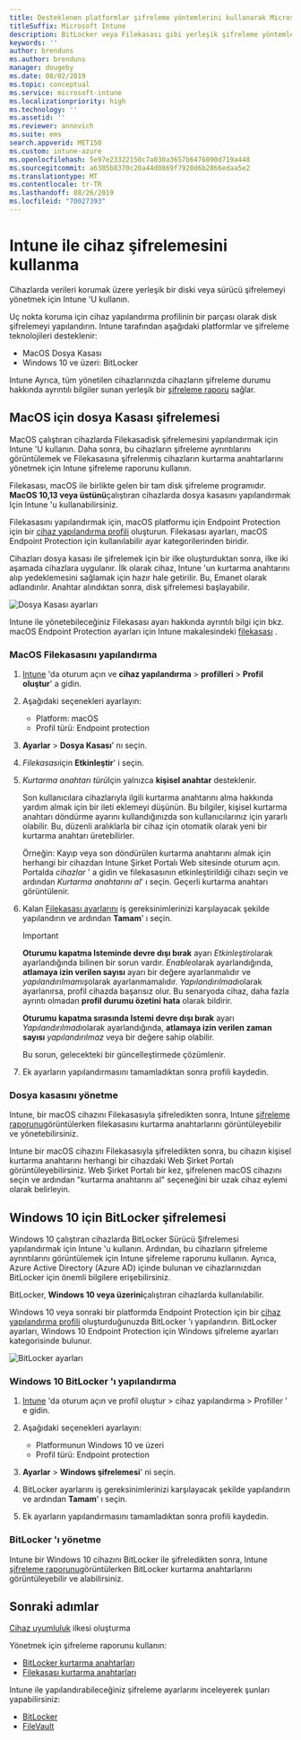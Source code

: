 ```yaml
---
title: Desteklenen platformlar şifreleme yöntemlerini kullanarak Microsoft Intune cihazları şifreleme
titleSuffix: Microsoft Intune
description: BitLocker veya Filekasası gibi yerleşik şifreleme yöntemleriyle cihazları şifreleyin ve bu şifrelenmiş cihazların kurtarma anahtarlarını Intune portalından yönetin.
keywords: ''
author: brenduns
ms.author: brenduns
manager: dougeby
ms.date: 08/02/2019
ms.topic: conceptual
ms.service: microsoft-intune
ms.localizationpriority: high
ms.technology: ''
ms.assetid: ''
ms.reviewer: annovich
ms.suite: ems
search.appverid: MET150
ms.custom: intune-azure
ms.openlocfilehash: 5e97e23322150c7a030a3657b6476090d719a448
ms.sourcegitcommit: a6385b8370c20a44d0869f7920d6b2866edaa5e2
ms.translationtype: MT
ms.contentlocale: tr-TR
ms.lasthandoff: 08/26/2019
ms.locfileid: "70027393"
---
```

# <a name="use-device-encryption-with-intune"></a>Intune ile cihaz şifrelemesini kullanma  

Cihazlarda verileri korumak üzere yerleşik bir diski veya sürücü şifrelemeyi yönetmek için Intune 'U kullanın.  

Uç nokta koruma için cihaz yapılandırma profilinin bir parçası olarak disk şifrelemeyi yapılandırın. Intune tarafından aşağıdaki platformlar ve şifreleme teknolojileri desteklenir:  
- MacOS Dosya Kasası   
- Windows 10 ve üzeri: BitLocker  

Intune Ayrıca, tüm yönetilen cihazlarınızda cihazların şifreleme durumu hakkında ayrıntılı bilgiler sunan yerleşik bir [şifreleme raporu](encryption-monitor.md) sağlar.  

## <a name="filevault-encryption-for-macos"></a>MacOS için dosya Kasası şifrelemesi  

MacOS çalıştıran cihazlarda Filekasadisk şifrelemesini yapılandırmak için Intune 'U kullanın. Daha sonra, bu cihazların şifreleme ayrıntılarını görüntülemek ve Filekasasına şifrelenmiş cihazların kurtarma anahtarlarını yönetmek için Intune şifreleme raporunu kullanın.  

Filekasası, macOS ile birlikte gelen bir tam disk şifreleme programıdır. **MacOS 10,13 veya üstünü**çalıştıran cihazlarda dosya kasasını yapılandırmak Için Intune 'u kullanabilirsiniz.  

Filekasasını yapılandırmak için, macOS platformu için Endpoint Protection için bir [cihaz yapılandırma profili](device-profile-create.md) oluşturun. Filekasası ayarları, macOS Endpoint Protection için kullanılabilir ayar kategorilerinden biridir.  

Cihazları dosya kasası ile şifrelemek için bir ilke oluşturduktan sonra, ilke iki aşamada cihazlara uygulanır. İlk olarak cihaz, Intune 'un kurtarma anahtarını alıp yedeklemesini sağlamak için hazır hale getirilir. Bu, Emanet olarak adlandırılır. Anahtar alındıktan sonra, disk şifrelemesi başlayabilir.

![Dosya Kasası ayarları](./media/encrypt-devices/filevault-settings.png)

Intune ile yönetebileceğiniz Filekasası ayarı hakkında ayrıntılı bilgi için bkz. macOS Endpoint Protection ayarları için Intune makalesindeki [filekasası](endpoint-protection-macos.md#filevault) .  

### <a name="how-to-configure-macos-filevault"></a>MacOS Filekasasını yapılandırma 

1. [Intune](https://go.microsoft.com/fwlink/?linkid=2090973) 'da oturum açın ve **cihaz yapılandırma** > **profilleri** > **Profil oluştur**' a gidin.  

2. Aşağıdaki seçenekleri ayarlayın:  

   - Platform: macOS  
   - Profil türü: Endpoint protection  

3. **Ayarlar** > **Dosya Kasası**' nı seçin.  

4. *Filekasası*için **Etkinleştir**' i seçin.  

5. *Kurtarma anahtarı türü*Için yalnızca **kişisel anahtar** desteklenir.  

   Son kullanıcılara cihazlarıyla ilgili kurtarma anahtarını alma hakkında yardım almak için bir ileti eklemeyi düşünün. Bu bilgiler, kişisel kurtarma anahtarı döndürme ayarını kullandığınızda son kullanıcılarınız için yararlı olabilir. Bu, düzenli aralıklarla bir cihaz için otomatik olarak yeni bir kurtarma anahtarı üretebilirler.  

   Örneğin: Kayıp veya son döndürülen kurtarma anahtarını almak için herhangi bir cihazdan Intune Şirket Portalı Web sitesinde oturum açın. Portalda *cihazlar* ' a gidin ve filekasasının etkinleştirildiği cihazı seçin ve ardından *Kurtarma anahtarını al*' ı seçin. Geçerli kurtarma anahtarı görüntülenir.  

6. Kalan [Filekasası ayarlarını](endpoint-protection-macos.md#filevault) iş gereksinimlerinizi karşılayacak şekilde yapılandırın ve ardından **Tamam**' ı seçin.  

   > [!IMPORTANT]  
   > **Oturumu kapatma Isteminde devre dışı bırak** ayarı *Etkinleştir*olarak ayarlandığında bilinen bir sorun vardır. *Enable*olarak ayarlandığında, **atlamaya izin verilen sayısı** ayarı bir değere ayarlanmalıdır ve *yapılandırılmamış*olarak ayarlanmamalıdır. *Yapılandırılmadı*olarak ayarlanırsa, profil cihazda başarısız olur. Bu senaryoda cihaz, daha fazla ayrıntı olmadan **profil durumu özetini** **hata** olarak bildirir.
   > 
   > **Oturumu kapatma sırasında Istemi devre dışı bırak** ayarı *Yapılandırılmadı*olarak ayarlandığında, **atlamaya izin verilen zaman sayısı** *yapılandırılmaz* veya bir değere sahip olabilir.  
   > 
   > Bu sorun, gelecekteki bir güncelleştirmede çözümlenir. 

7. Ek ayarların yapılandırmasını tamamladıktan sonra profili kaydedin.  

### <a name="manage-filevault"></a>Dosya kasasını yönetme  

Intune, bir macOS cihazını Filekasasıyla şifreledikten sonra, Intune [şifreleme raporunu](encryption-monitor.md)görüntülerken filekasasını kurtarma anahtarlarını görüntüleyebilir ve yönetebilirsiniz.  

Intune bir macOS cihazını Filekasasıyla şifreledikten sonra, bu cihazın kişisel kurtarma anahtarını herhangi bir cihazdaki Web Şirket Portalı görüntüleyebilirsiniz. Web Şirket Portalı bir kez, şifrelenen macOS cihazını seçin ve ardından "kurtarma anahtarını al" seçeneğini bir uzak cihaz eylemi olarak belirleyin. 

## <a name="bitlocker-encryption-for-windows-10"></a>Windows 10 için BitLocker şifrelemesi  

Windows 10 çalıştıran cihazlarda BitLocker Sürücü Şifrelemesi yapılandırmak için Intune 'u kullanın. Ardından, bu cihazların şifreleme ayrıntılarını görüntülemek için Intune şifreleme raporunu kullanın. Ayrıca, Azure Active Directory (Azure AD) içinde bulunan ve cihazlarınızdan BitLocker için önemli bilgilere erişebilirsiniz.  

BitLocker, **Windows 10 veya üzerini**çalıştıran cihazlarda kullanılabilir.  

Windows 10 veya sonraki bir platformda Endpoint Protection için bir [cihaz yapılandırma profili](device-profile-create.md) oluşturduğunuzda BitLocker 'ı yapılandırın. BitLocker ayarları, Windows 10 Endpoint Protection için Windows şifreleme ayarları kategorisinde bulunur.    

![BitLocker ayarları](./media/encrypt-devices/bitlocker-settings.png) 

### <a name="how-to-configure-windows-10-bitlocker"></a>Windows 10 BitLocker 'ı yapılandırma  

1. [Intune](https://go.microsoft.com/fwlink/?linkid=2090973) 'da oturum açın ve profil oluştur > cihaz yapılandırma > Profiller ' e gidin.  

2. Aşağıdaki seçenekleri ayarlayın:  
   - Platformunun Windows 10 ve üzeri  
   - Profil türü: Endpoint protection  

3. **Ayarlar** > **Windows şifrelemesi**' ni seçin.

4. BitLocker ayarlarını iş gereksinimlerinizi karşılayacak şekilde yapılandırın ve ardından **Tamam**' ı seçin.  

5. Ek ayarların yapılandırmasını tamamladıktan sonra profili kaydedin.  

### <a name="manage-bitlocker"></a>BitLocker 'ı yönetme  

Intune bir Windows 10 cihazını BitLocker ile şifreledikten sonra, Intune [şifreleme raporunu](encryption-monitor.md)görüntülerken BitLocker kurtarma anahtarlarını görüntüleyebilir ve alabilirsiniz.  

## <a name="next-steps"></a>Sonraki adımlar  

[Cihaz uyumluluk](compliance-policy-create-windows.md) ilkesi oluşturma  

Yönetmek için şifreleme raporunu kullanın:  
- [BitLocker kurtarma anahtarları](encryption-monitor.md#bitlocker-recovery-keys)
- [Filekasası kurtarma anahtarları](encryption-monitor.md#filevault-recovery-keys)

Intune ile yapılandırabileceğiniz şifreleme ayarlarını inceleyerek şunları yapabilirsiniz:  
- [BitLocker](endpoint-protection-windows-10.md#windows-encryption)  
- [FileVault](endpoint-protection-macos.md#filevault)  
 
 
